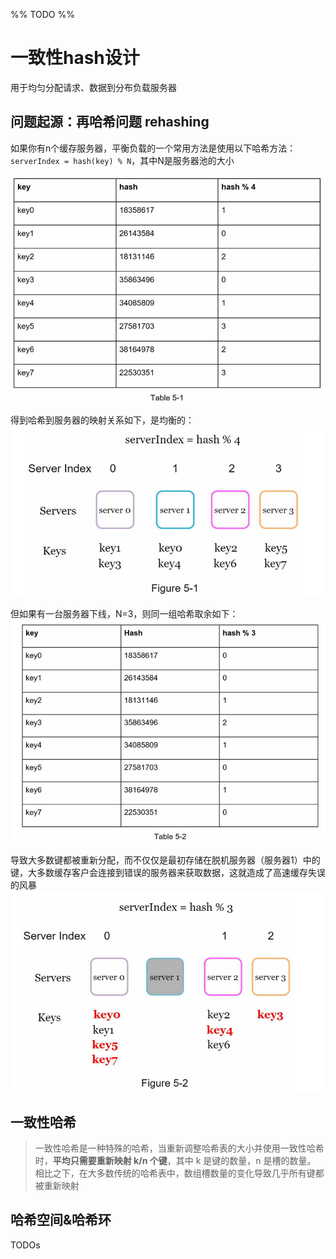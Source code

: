 %% TODO %%
# 一致性hash设计

用于均匀分配请求、数据到分布负载服务器

## 问题起源：再哈希问题 rehashing
如果你有n个缓存服务器，平衡负载的一个常用方法是使用以下哈希方法：
`serverIndex = hash(key) % N`，其中N是服务器池的大小

![](assets/一致性hash设计/file-20240906214345785.png)

得到哈希到服务器的映射关系如下，是均衡的：
![](assets/一致性hash设计/file-20240906214424393.png)

但如果有一台服务器下线，N=3，则同一组哈希取余如下：
![](assets/一致性hash设计/file-20240906214459790.png)

导致大多数键都被重新分配，而不仅仅是最初存储在脱机服务器（服务器1）中的键，大多数缓存客户会连接到错误的服务器来获取数据，这就造成了高速缓存失误的风暴
![](assets/一致性hash设计/file-20240906214535646.png)

## 一致性哈希

> 一致性哈希是一种特殊的哈希，当重新调整哈希表的大小并使用一致性哈希时，**平均只需要重新映射 k/n 个键**，其中 k 是键的数量，n 是槽的数量。 相比之下，在大多数传统的哈希表中，数组槽数量的变化导致几乎所有键都被重新映射

## 哈希空间&哈希环

TODOs